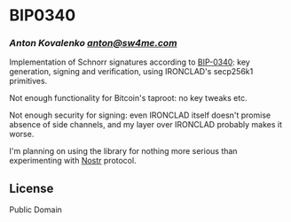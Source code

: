 # BIP0340
### _Anton Kovalenko <anton@sw4me.com>_

Implementation of Schnorr signatures according to
[BIP-0340](https://github.com/bitcoin/bips/blob/master/bip-0340.mediawiki):
key generation, signing and verification, using IRONCLAD's secp256k1
primitives.

Not enough functionality for Bitcoin's taproot: no key tweaks etc.

Not enough security for signing: even IRONCLAD itself doesn't promise
absence of side channels, and my layer over IRONCLAD probably makes it
worse.

I'm planning on using the library for nothing more serious than
experimenting with [Nostr](https://github.com/nostr-protocol/)
protocol.

## License

Public Domain
